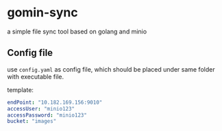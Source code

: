 # gomin-sync
a simple file sync tool based on golang and minio

## Config file

use `config.yaml` as config file, which should be placed under same folder with executable file.

template:

```yaml
endPoint: "10.182.169.156:9010"
accessUser: "minio123"
accessPassword: "minio123"
bucket: "images"
```
